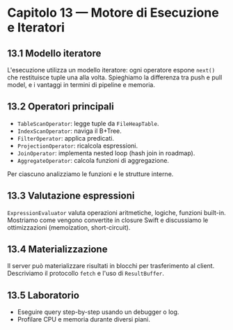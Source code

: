 # Capitolo 13 — Motore di Esecuzione e Iteratori

## 13.1 Modello iteratore
L'esecuzione utilizza un modello iteratore: ogni operatore espone `next()` che restituisce tuple una alla volta. Spieghiamo la differenza tra push e pull model, e i vantaggi in termini di pipeline e memoria.

## 13.2 Operatori principali
- `TableScanOperator`: legge tuple da `FileHeapTable`.
- `IndexScanOperator`: naviga il B+Tree.
- `FilterOperator`: applica predicati.
- `ProjectionOperator`: ricalcola espressioni.
- `JoinOperator`: implementa nested loop (hash join in roadmap).
- `AggregateOperator`: calcola funzioni di aggregazione.

Per ciascuno analizziamo le funzioni e le strutture interne.

## 13.3 Valutazione espressioni
`ExpressionEvaluator` valuta operazioni aritmetiche, logiche, funzioni built-in. Mostriamo come vengono convertite in closure Swift e discussiamo le ottimizzazioni (memoization, short-circuit).

## 13.4 Materializzazione
Il server può materializzare risultati in blocchi per trasferimento al client. Descriviamo il protocollo `fetch` e l'uso di `ResultBuffer`.

## 13.5 Laboratorio
- Eseguire query step-by-step usando un debugger o log.
- Profilare CPU e memoria durante diversi piani.

